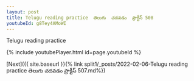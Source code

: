 ```yaml
---
layout: post
title: Telugu reading practice  తెలుగు  చదవడం  ప్రాక్టీస్ 508
youtubeId: g8Tey4AMoWI
---
```

 
 
Telugu reading practice
 
 
 
 
 


{% include youtubePlayer.html id=page.youtubeId %}
 
[Next]({{ site.baseurl }}{% link  split1/_posts/2022-02-06-Telugu reading practice  తెలుగు  చదవడం  ప్రాక్టీస్ 507.md%})
 
